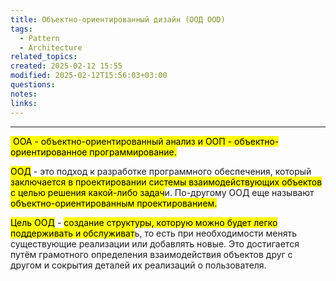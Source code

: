 ```yaml
---
title: Объектно-ориентированный дизайн (ООД OOD)
tags:
  - Pattern
  - Architecture
related_topics: 
created: 2025-02-12 15:55
modified: 2025-02-12T15:56:03+03:00
questions: 
notes: 
links: 
---
```



-----

<mark class="hltr-yellow"> ООА - объектно-ориентированный анализ и ООП - объектно-ориентированное программирование.</mark>

<mark class="hltr-red">ООД</mark> - это подход к разработке программного обеспечения, который<mark class="hltr-green2"> заключается в проектировании системы взаимодействующих объектов с целью решения какой-либо задач</mark>и. По-другому ООД еще называют <mark class="hltr-yellow">объектно-ориентированным проектированием.</mark>

<mark class="hltr-red">Цель ООД</mark> - <mark class="hltr-green2">создание структуры, которую можно будет легко поддерживать и обслуживат</mark>ь, то есть при необходимости менять существующие реализации или добавлять новые. Это достигается путём грамотного определения взаимодействия объектов друг с другом и сокрытия деталей их реализаций о пользователя.
